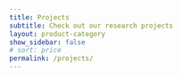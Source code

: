 ```yaml
---
title: Projects
subtitle: Check out our research projects
layout: product-category
show_sidebar: false
# sort: price
permalink: /projects/
--- 
```



<!-- Things to talk about:
CJ's robustness project (all of CJ's work)
Simon's requirements project (the two papers)
Yining and Sumon's fairness work (ASE paper)
Parv's STL/RL project (ICCPS and NFM work)
Saloni's Kafka project (ABZ paper)
Leo's Alloy visualization project 
Ian's TLA+ project
Andy's MPC project -->

